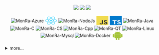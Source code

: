 <!--Hello
<h2><img src="https://emojis.slackmojis.com/emojis/images/1531849430/4246/blob-sunglasses.gif?1531849430" width="30"/> Hi 👋 , I'm MonRá! <img src="https://media.giphy.com/media/12oufCB0MyZ1Go/giphy.gif" width="50"></h2>
-->

<div>
  </p>
  <div align="center">
   <a href="https://www.facebook.com/ramon.chaib" target="_blank"><img src="https://img.shields.io/badge/-Facebook-%230077B5?style=for-the-badge&logo=facebook&logoColor=white" target="_blank"></a> 
  <a href="https://www.instagram.com/monrapps/" target="_blank"><img src="https://img.shields.io/badge/-Instagram-%23E4405F?style=for-the-badge&logo=instagram&logoColor=white" target="_blank"></a>
  <a href="https://www.linkedin.com/in/ramon-chaib-27007635/" target="_blank"><img src="https://img.shields.io/badge/-LinkedIn-%230077B5?style=for-the-badge&logo=linkedin&logoColor=white" target="_blank"></a>   
</div>
  
 <div style="display: inline_block" align="center"><br>
  <img align="center" alt="MonRa-Azure" height="30" width="40" src="https://cdn.jsdelivr.net/gh/devicons/devicon/icons/azure/azure-original.svg">
  <img align="center" alt="MonRa-React" height="30" width="40" src="https://raw.githubusercontent.com/devicons/devicon/master/icons/react/react-original.svg">
  <img align="center" alt="MonRa-NodeJs" height="30" width="40" src="https://cdn.jsdelivr.net/gh/devicons/devicon/icons/nodejs/nodejs-original.svg">
  <img align="center" alt="MonRa-Js" height="30" width="40" src="https://raw.githubusercontent.com/devicons/devicon/master/icons/javascript/javascript-original.svg">     <img align="center" alt="MonRa-Ts" height="30" width="40" src="https://raw.githubusercontent.com/devicons/devicon/master/icons/typescript/typescript-original.svg">
  <img align="center" alt="MonRa-Java" height="30" width="40" src="https://cdn.jsdelivr.net/gh/devicons/devicon/icons/java/java-original.svg">
  <img align="center" alt="MonRa-C" height="30" width="40" src="https://cdn.jsdelivr.net/gh/devicons/devicon/icons/c/c-original.svg">
  <img align="center" alt="MonRa-CS" height="30" width="40" src="https://cdn.jsdelivr.net/gh/devicons/devicon/icons/csharp/csharp-original.svg">
  <img align="center" alt="MonRa-Cpp" height="30" width="40" src="https://cdn.jsdelivr.net/gh/devicons/devicon/icons/cplusplus/cplusplus-original.svg">
  <img align="center" alt="MonRa-QT" height="30" width="40" src="https://cdn.jsdelivr.net/gh/devicons/devicon/icons/qt/qt-original.svg">
  <img align="center" alt="MonRa-Linux" height="30" width="40" src="https://cdn.jsdelivr.net/gh/devicons/devicon/icons/linux/linux-original.svg">
  <img align="center" alt="MonRa-Mysql" height="30" width="40" src="https://cdn.jsdelivr.net/gh/devicons/devicon/icons/mysql/mysql-original.svg">
  <img align="center" alt="MonRa-Docker" height="30" width="40" src="https://cdn.jsdelivr.net/gh/devicons/devicon/icons/docker/docker-original.svg">  
  <img align="center" alt="MonRa-Android" height="30" width="40" src="https://github.com/devicons/devicon/blob/master/icons/android/android-original.svg">
  
</div>
</a>

</br>
<!--
[![github activity graph](https://activity-graph.herokuapp.com/graph?username=monrapps&theme=chartreuse-dark)](https://github.com/monrapps/)
-->
<div>
<details>
      <summary>more...</summary>
      
<!--
### <img src="https://media.giphy.com/media/VgCDAzcKvsR6OM0uWg/giphy.gif" width="50"> A little more about me...  

```javascript
const monra = {
    pronouns: "He" | "Him",
    code: ["any"],
    askMeAbout: ["any"],
    technologies: {
        backEnd: {
            js: ["any"],
        },
        mobileApp: {
            native: ["Android Development"]
        },
        devOps: ["AWS", "Docker🐳", "Route53", "Nginx"],
        databases: ["mongo", "MySql", "sqlite"],
        misc: ["Firebase", "Socket.IO", "selenium", "open-cv", "php", "SuiteApp"]
    },
    architecture: ["Serverless Architecture", "Progressive web applications", "Single page applications"],
    currentFocus: "Building Robots to ease opertations",
    funFact: "There are two ways to write error-free programs; only the third one works"
};
```
-->

---
<!--START_SECTION:waka-->
![Code Time](http://img.shields.io/badge/Code%20Time-1%2C143%20hrs%2055%20mins-blue)

![Profile Views](http://img.shields.io/badge/Profile%20Views-0-blue)

![Lines of code](https://img.shields.io/badge/From%20Hello%20World%20I%27ve%20Written-3.2%20million%20lines%20of%20code-blue)

**🐱 My GitHub Data** 

> 📦 60.7 kB Used in GitHub's Storage 
 > 
> 🏆 1,722 Contributions in the Year 2025
 > 
> 🚫 Not Opted to Hire
 > 
> 📜 24 Public Repositories 
 > 
> 🔑 20 Private Repositories 
 > 
**I'm an Early 🐤** 

```text
🌞 Morning                9019 commits        ████████░░░░░░░░░░░░░░░░░   33.58 % 
🌆 Daytime                11621 commits       ███████████░░░░░░░░░░░░░░   43.27 % 
🌃 Evening                4069 commits        ████░░░░░░░░░░░░░░░░░░░░░   15.15 % 
🌙 Night                  2150 commits        ██░░░░░░░░░░░░░░░░░░░░░░░   08.00 % 
```
📅 **I'm Most Productive on Thursday** 

```text
Monday                   4964 commits        █████░░░░░░░░░░░░░░░░░░░░   18.48 % 
Tuesday                  4906 commits        █████░░░░░░░░░░░░░░░░░░░░   18.27 % 
Wednesday                5019 commits        █████░░░░░░░░░░░░░░░░░░░░   18.69 % 
Thursday                 5769 commits        █████░░░░░░░░░░░░░░░░░░░░   21.48 % 
Friday                   3809 commits        ████░░░░░░░░░░░░░░░░░░░░░   14.18 % 
Saturday                 1356 commits        █░░░░░░░░░░░░░░░░░░░░░░░░   05.05 % 
Sunday                   1036 commits        █░░░░░░░░░░░░░░░░░░░░░░░░   03.86 % 
```


📊 **This Week I Spent My Time On** 

```text
🕑︎ Time Zone: America/Sao_Paulo

💬 Programming Languages: 
Other                    3 hrs 29 mins       ███████████░░░░░░░░░░░░░░   42.41 % 
Makefile                 1 hr 44 mins        █████░░░░░░░░░░░░░░░░░░░░   21.12 % 
YAML                     1 hr 6 mins         ███░░░░░░░░░░░░░░░░░░░░░░   13.48 % 
Docker                   23 mins             █░░░░░░░░░░░░░░░░░░░░░░░░   04.79 % 
TypeScript               21 mins             █░░░░░░░░░░░░░░░░░░░░░░░░   04.34 % 

🔥 Editors: 
VS Code                  8 hrs 13 mins       █████████████████████████   100.00 % 

🐱‍💻 Projects: 
gww-v6i                  3 hrs 9 mins        ██████████░░░░░░░░░░░░░░░   38.33 % 
gww-v6i_gridsafe_node    2 hrs 48 mins       █████████░░░░░░░░░░░░░░░░   34.26 % 
buildroot                58 mins             ███░░░░░░░░░░░░░░░░░░░░░░   11.86 % 
wlm-backend              35 mins             ██░░░░░░░░░░░░░░░░░░░░░░░   07.27 % 
wlm-infra                19 mins             █░░░░░░░░░░░░░░░░░░░░░░░░   03.88 % 

💻 Operating System: 
WSL                      8 hrs 13 mins       █████████████████████████   100.00 % 
```

**I Mostly Code in C++** 

```text
Java                     9 repos             ███░░░░░░░░░░░░░░░░░░░░░░   10.84 % 
Python                   8 repos             ██░░░░░░░░░░░░░░░░░░░░░░░   09.64 % 
JavaScript               7 repos             ██░░░░░░░░░░░░░░░░░░░░░░░   08.43 % 
Shell                    5 repos             ██░░░░░░░░░░░░░░░░░░░░░░░   06.02 % 
HTML                     5 repos             ██░░░░░░░░░░░░░░░░░░░░░░░   06.02 % 
```



**Timeline**

![Lines of Code chart](https://raw.githubusercontent.com/monrapps/monrapps/master/assets/bar_graph.png)


 Last Updated on 13/05/2025 06:45:44 UTC
<!--END_SECTION:waka-->
